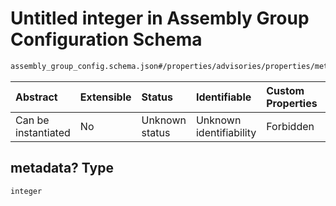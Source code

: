 # Untitled integer in Assembly Group Configuration Schema

```txt
assembly_group_config.schema.json#/properties/advisories/properties/metadata?
```



| Abstract            | Extensible | Status         | Identifiable            | Custom Properties | Additional Properties | Access Restrictions | Defined In                                                                                               |
| :------------------ | :--------- | :------------- | :---------------------- | :---------------- | :-------------------- | :------------------ | :------------------------------------------------------------------------------------------------------- |
| Can be instantiated | No         | Unknown status | Unknown identifiability | Forbidden         | Allowed               | none                | [assembly\_group\_config.schema.json\*](../out/assembly_group_config.schema.json "open original schema") |

## metadata? Type

`integer`
